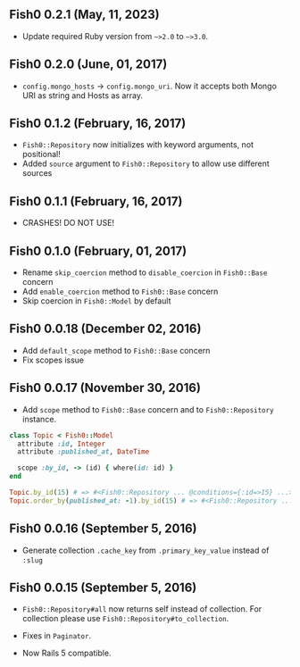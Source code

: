 ## Fish0 0.2.1 (May, 11, 2023) ##

* Update required Ruby version from `~>2.0` to `~>3.0`.

## Fish0 0.2.0 (June, 01, 2017) ##

* `config.mongo_hosts` -> `config.mongo_uri`. Now it accepts both Mongo URI as string and Hosts as array.

## Fish0 0.1.2 (February, 16, 2017) ##

* `Fish0::Repository` now initializes with keyword arguments, not positional!
* Added `source` argument to `Fish0::Repository` to allow use different sources

## Fish0 0.1.1 (February, 16, 2017) ##

* CRASHES! DO NOT USE!

## Fish0 0.1.0 (February, 01, 2017) ##

* Rename `skip_coercion` method to `disable_coercion` in `Fish0::Base` concern
* Add `enable_coercion` method to `Fish0::Base` concern
* Skip coercion in `Fish0::Model` by default

## Fish0 0.0.18 (December 02, 2016) ##

* Add `default_scope` method to `Fish0::Base` concern
* Fix scopes issue

## Fish0 0.0.17 (November 30, 2016) ##

* Add `scope` method to `Fish0::Base` concern and to `Fish0::Repository` instance.

```ruby
class Topic < Fish0::Model
  attribute :id, Integer
  attribute :published_at, DateTime

  scope :by_id, -> (id) { where(id: id) }
end

Topic.by_id(15) # => #<Fish0::Repository ... @conditions={:id=>15} ...>
Topic.order_by(published_at: -1).by_id(15) # => #<Fish0::Repository ... @conditions={:id=>15}, @order={:published_at=>-1} ...>
```

## Fish0 0.0.16 (September 5, 2016) ##

* Generate collection `.cache_key` from `.primary_key_value` instead of `:slug`

## Fish0 0.0.15 (September 5, 2016) ##

* `Fish0::Repository#all` now returns self instead of collection.
For collection please use `Fish0::Repository#to_collection`.

* Fixes in `Paginator`.

* Now Rails 5 compatible.
